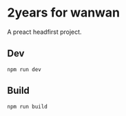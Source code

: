 # 2years for wanwan

A preact headfirst project.


## Dev

```
npm run dev
```

## Build

```
npm run build
```
